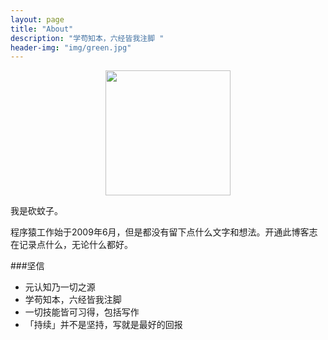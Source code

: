 ```yaml
---
layout: page
title: "About"
description: "学苟知本，六经皆我注脚 "
header-img: "img/green.jpg"
---
```



<center>
    <p><img src="../img/41-7.png" align="center" width="200"></p>
</center>

我是砍蚊子。

程序猿工作始于2009年6月，但是都没有留下点什么文字和想法。开通此博客志在记录点什么，无论什么都好。

###坚信


- 元认知乃一切之源
- 学苟知本，六经皆我注脚 
- 一切技能皆可习得，包括写作
- 「持续」并不是坚持，写就是最好的回报






